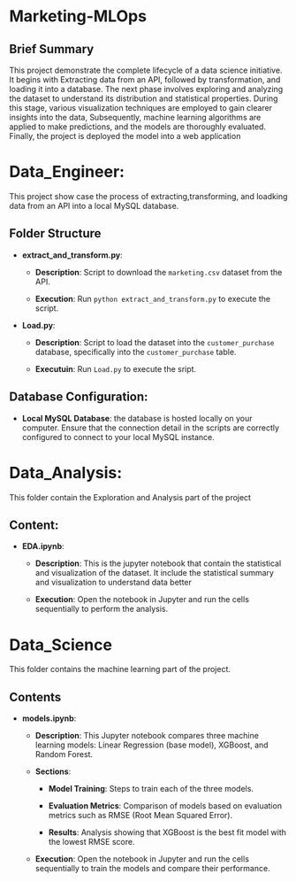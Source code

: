 # Marketing-MLOps
## Brief Summary
This project demonstrate the complete lifecycle of a data science initiative. It begins with Extracting data from an API, followed by transformation,
and loading it into a database. The next phase involves exploring and analyzing the dataset to understand its distribution and statistical properties.
During this stage, various visualization techniques are employed to gain clearer insights into the data, Subsequently, machine learning algorithms are 
applied to make predictions, and the models are thoroughly evaluated. Finally, the project is deployed the model into a web application 

# Data_Engineer:
This project show case the process of extracting,transforming, and loadking data from an API into a local MySQL database.

## Folder Structure
- **extract_and_transform.py**:

  
  - **Description**: Script to download the `marketing.csv` dataset from the API.

  - **Execution**: Run `python extract_and_transform.py` to execute the script.


- **Load.py**:

  
  - **Description**: Script to load the dataset into the `customer_purchase` database, specifically into the `customer_purchase` table.

  
  - **Executuin**: Run `Load.py` to execute the sript.

## Database Configuration:
- **Local MySQL Database**: the database is hosted locally on your computer. Ensure that the connection detail in the scripts are correctly
configured to connect to your local MySQL instance.


# Data_Analysis:
This folder contain the Exploration and Analysis part of the project

## Content:
- **EDA.ipynb**:
 
  - **Description**: This is the jupyter notebook that contain the statistical and visualization of the dataset. It include the statistical summary and visualization to understand data better
 
    
  - **Execution**:  Open the notebook in Jupyter and run the cells sequentially to perform the analysis.

# Data_Science
This folder contains the machine learning part of the project.

## Contents
- **models.ipynb**:


  - **Description**: This Jupyter notebook compares three machine learning models: Linear Regression (base model), XGBoost, and Random Forest.


  - **Sections**:
    
    - **Model Training**: Steps to train each of the three models.
      
    - **Evaluation Metrics**: Comparison of models based on evaluation metrics such as RMSE (Root Mean Squared Error).
      
    - **Results**: Analysis showing that XGBoost is the best fit model with the lowest RMSE score.
      
  - **Execution**: Open the notebook in Jupyter and run the cells sequentially to train the models and compare their performance.
